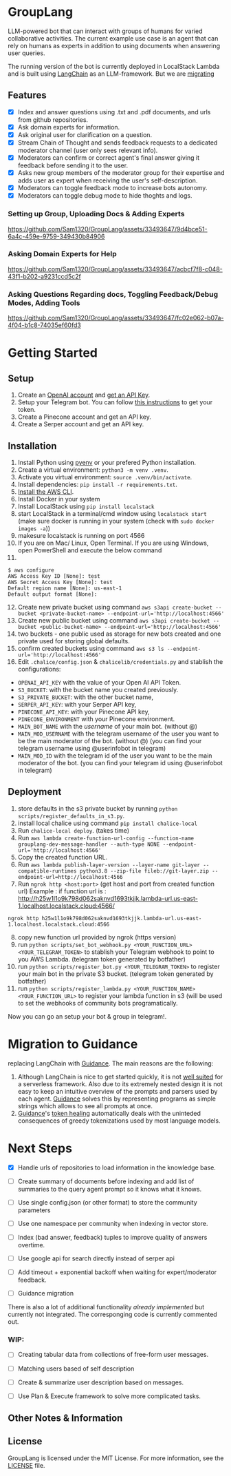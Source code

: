 # GroupLang

LLM-powered bot that can interact with groups of humans for varied collaborative activities. The current example use case is an agent that can rely on humans as experts in addition to using documents when answering user queries. 

The running version of the bot is currently deployed in LocalStack Lambda and is built using [LangChain](https://python.langchain.com/en/latest/index.html) as an LLM-framework. But we are [migrating](#migration)

## Features
- [x] Index and answer questions using .txt and .pdf documents, and urls from github repositories.
- [x] Ask domain experts for information.
- [x] Ask original user for clarification on a question.
- [x] Stream Chain of Thought and sends feedback requests to a dedicated moderator channel (user only sees relevant info).
- [x] Moderators can confirm or correct agent's final answer giving it feedback before sending it to the user.
- [x] Asks new group members of the moderator group for their expertise and adds user as expert when receiving the user's self-description.
- [x] Moderators can toggle feedback mode to increase bots autonomy.
- [x] Moderators can toggle debug mode to hide thoghts and logs.

### Setting up Group, Uploading Docs & Adding Experts
https://github.com/Sam1320/GroupLang/assets/33493647/9d4bce51-6a4c-459e-9759-349430b84906

### Asking Domain Experts for Help
https://github.com/Sam1320/GroupLang/assets/33493647/acbcf7f8-c048-43f1-b202-a9231ccd5c2f

### Asking Questions Regarding docs, Toggling Feedback/Debug Modes, Adding Tools
https://github.com/Sam1320/GroupLang/assets/33493647/fc02e062-b07a-4f04-b1c8-74035ef60fd3


# Getting Started
## Setup 
1. Create an [OpenAI account](https://openai.com/api/) and [get an API Key](https://platform.openai.com/account/api-keys).
2. Setup your Telegram bot. You can follow [this instructions](https://core.telegram.org/bots/tutorial#obtain-your-bot-token) to get your token.
3. Create a Pinecone account and get an API key.
4. Create a Serper account and get an API key.

## Installation
1. Install Python using [pyenv](https://github.com/pyenv/pyenv-installer) or your prefered Python installation.
2. Create a virtual environment: `python3 -m venv .venv`.
3. Activate you virtual environment: `source .venv/bin/activate`.
4. Install dependencies: `pip install -r requirements.txt`.
5. [Install the AWS CLI](https://docs.aws.amazon.com/cli/latest/userguide/getting-started-install.html).
6. Install Docker in your system
7. Install LocalStack using `pip install localstack`
8. start LocalStack in a terminal/cmd window using `localstack start` (make sure docker is running in your system (check with `sudo docker images -a`))
9. makesure localstack is running on port 4566
10. If you are on Mac/ Linux, Open Terminal. If you are using Windows, open PowerShell and execute the below command
11.
```
$ aws configure
AWS Access Key ID [None]: test
AWS Secret Access Key [None]: test
Default region name [None]: us-east-1
Default output format [None]:
```
12. Create new private bucket using command `aws s3api create-bucket --bucket <private-bucket-name> --endpoint-url='http://localhost:4566'`
13. Create new public bucket using command `aws s3api create-bucket --bucket <public-bucket-name> --endpoint-url='http://localhost:4566'`
14. two buckets - one public used as storage for new bots created and one private used for storing global defaults.
15. confirm created buckets using command `aws s3 ls --endpoint-url='http://localhost:4566'`
16. Edit `.chalice/config.json` & `chalicelib/credentials.py` and stablish the configurations:
- `OPENAI_API_KEY` with the value of your Open AI API Token.
- `S3_BUCKET`: with the bucket name you created previously.
- `S3_PRIVATE_BUCKET`: with the other bucket name,
- `SERPER_API_KEY`: with your Serper API key,
- `PINECONE_API_KEY`: with your Pinecone API key,
- `PINECONE_ENVIRONMENT` with your Pinecone environment.
- `MAIN_BOT_NAME` with the *username* of your main bot. (without @)
- `MAIN_MOD_USERNAME` with the telegram username of the user you want to be the main moderator of the bot. (without @) (you can find your telegram username using @userinfobot in telegram)
- `MAIN_MOD_ID` with the telegram id of the user you want to be the main moderator of the bot. (you can find your telegram id using @userinfobot in telegram)

## Deployment
1. store defaults in the s3 private bucket by running `python scripts/register_defaults_in_s3.py`.
2. install local chalice using command `pip install chalice-local`
3. Run `chalice-local deploy`. (takes time)
4. Run `aws lambda create-function-url-config --function-name grouplang-dev-message-handler --auth-type NONE --endpoint-url='http://localhost:4566'`
5. Copy the created function URL.
6. Run ` aws lambda publish-layer-version --layer-name git-layer --compatible-runtimes python3.8 --zip-file fileb://git-layer.zip --endpoint-url=http://localhost:4566 `
7. Run `ngrok http <host:port>` (get host and port from created function url)
  Example :
  if function url is : http://h25w1l1o9k798d062saknvd1693tkjjk.lambda-url.us-east-1.localhost.localstack.cloud:4566/
  ```
  ngrok http h25w1l1o9k798d062saknvd1693tkjjk.lambda-url.us-east-1.localhost.localstack.cloud:4566
  ```
8. copy new function url provided by ngrok (https version)
9. run `python scripts/set_bot_webhook.py <YOUR_FUNCTION_URL> <YOUR_TELEGRAM_TOKEN>` to stablish your Telegram webhook to point to you AWS Lambda. (telegram token generated by botfather)
10. run `python scripts/register_bot.py <YOUR_TELEGRAM_TOKEN>` to register your main bot in the private S3 bucket. (telegram token generated by botfather)
11. run `python scripts/register_lambda.py <YOUR_FUNCTION_NAME> <YOUR_FUNCTION_URL>` to register your lambda function in s3 (will be used to set the webhooks of community bots programatically.

Now you can go an setup your bot & group in telegram!.

# Migration to Guidance
replacing LangChain with [Guidance](https://github.com/microsoft/guidance). The main reasons are the following:

1. Although LangChain is nice to get started quickly, it is not [well suited](https://github.com/hwchase17/langchain/issues/1364#issuecomment-1560895510) for a serverless framework. Also due to its extremely nested design it is not easy to keep an intuitive overview of the prompts and parsers used by each agent. [Guidance](https://github.com/microsoft/guidance) solves this by representing programs as simple strings which allows to see all prompts at once.
3. [Guidance](https://github.com/microsoft/guidance)'s [token healing](https://github.com/microsoft/guidance/blob/main/notebooks/art_of_prompt_design/prompt_boundaries_and_token_healing.ipynb) automatically deals with the uninteded consequences of greedy tokenizations used by most language models. 


# Next Steps
- [x] Handle urls of repositories to load information in the knowledge base.
- [ ] Create summary of documents before indexing and add list of summaries to the query agent prompt so it knows what it knows.
- [ ] Use single config.json (or other format) to store the community parameters
- [ ] Use one namespace per community when indexing in vector store.
- [ ] Index (bad answer, feedback) tuples to improve quality of answers overtime.
- [ ] Use google api for search directly instead of serper api
- [ ] Add timeout + exponential backoff when waiting for expert/moderator feedback.

    
- [ ]  Guidance migration
      
There is also a lot of additional functionality *already implemented* but currently not integrated. The corresponging code is currently commented out.
### WIP:
- [ ] Creating tabular data from collections of free-form user messages.
- [ ] Matching users based of self description
- [ ] Create & summarize user description based on messages.
- [ ] Use Plan & Execute framework to solve more complicated tasks.


## Other Notes & Information

## License
GroupLang is licensed under the MIT License. For more information, see the [LICENSE](LICENSE) file.
